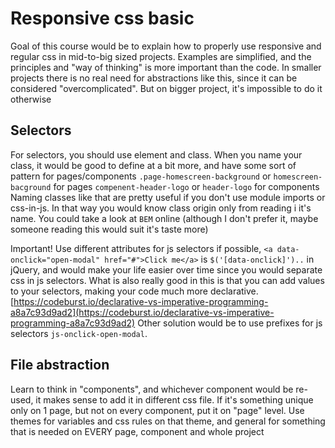 # Responsive css basic

Goal of this course would be to explain how to properly use responsive and regular css in mid-to-big sized projects.
Examples are simplified, and the principles and "way of thinking" is more important than the code. In smaller projects there is no real need for abstractions like this, since it can be considered "overcomplicated". But on bigger project, it's impossible to do it otherwise

## Selectors

For selectors, you should use element and class. When you name your class, it would be good to define at a bit more, and have some sort of pattern for pages/components
`.page-homescreen-background` or
`homescreen-bacground` for pages
`compenent-header-logo` or
`header-logo` for components
Naming classes like that are pretty useful if you don't use module imports or css-in-js. In that way you would know class origin only from reading i it's name.
You could take a look at `BEM` online (although I don't prefer it, maybe someone reading this would suit it's taste more)

Important! Use different attributes for js selectors if possible,
`<a data-onclick="open-modal" href="#">Click me</a>` is `$('[data-onclick]')..` in jQuery, and would make your life easier over time since you would separate css in js selectors.
What is also really good in this is that you can add values to your selectors, making your code much more declarative. [https://codeburst.io/declarative-vs-imperative-programming-a8a7c93d9ad2](https://codeburst.io/declarative-vs-imperative-programming-a8a7c93d9ad2)
Other solution would be to use prefixes for js selectors `js-onclick-open-modal`.

## File abstraction

Learn to think in "components", and whichever component would be re-used, it makes sense to add it in different css file. If it's something unique only on 1 page, but not on every component, put it on "page" level.
Use themes for variables and css rules on that theme, and general for something that is needed on EVERY page, component and whole project

